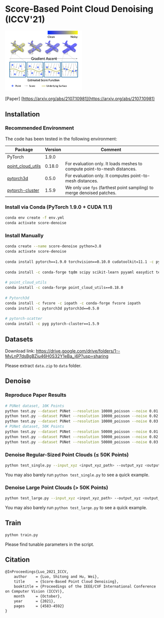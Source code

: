 # Score-Based Point Cloud Denoising (ICCV'21)
<img src="teaser.png" alt="teaser" width="50%" />

[Paper] [https://arxiv.org/abs/2107.10981](https://arxiv.org/abs/2107.10981)

## Installation

### Recommended Environment

The code has been tested in the following environment:

| Package                                                      | Version | Comment                                                      |
| ------------------------------------------------------------ | ------- | ------------------------------------------------------------ |
| PyTorch                                                      | 1.9.0   |                                                              |
| [point_cloud_utils](https://github.com/fwilliams/point-cloud-utils) | 0.18.0  | For evaluation only. It loads meshes to compute point-to-mesh distances. |
| [pytorch3d](https://github.com/facebookresearch/pytorch3d)   | 0.5.0   | For evaluation only. It computes point-to-mesh distances.    |
| [pytorch-cluster](https://github.com/rusty1s/pytorch_cluster) | 1.5.9   | We only use `fps` (farthest point sampling) to merge denoised patches. |

### Install via Conda (PyTorch 1.9.0 + CUDA 11.1)

```bash
conda env create -f env.yml
conda activate score-denoise
```

### Install Manually

```bash
conda create --name score-denoise python=3.8
conda activate score-denoise

conda install pytorch==1.9.0 torchvision==0.10.0 cudatoolkit=11.1 -c pytorch -c nvidia

conda install -c conda-forge tqdm scipy scikit-learn pyyaml easydict tensorboard pandas

# point_cloud_utils
conda install -c conda-forge point_cloud_utils==0.18.0

# Pytorch3d
conda install -c fvcore -c iopath -c conda-forge fvcore iopath
conda install -c pytorch3d pytorch3d==0.5.0

# pytorch-scatter
conda install -c pyg pytorch-cluster==1.5.9
```

## Datasets

Download link: https://drive.google.com/drive/folders/1--MvLnP7dsBgBZiu46H0S32Y1eBa_j6P?usp=sharing

Please extract `data.zip` to `data` folder.

## Denoise

### Reproduce Paper Results

```bash
# PUNet dataset, 10K Points
python test.py --dataset PUNet --resolution 10000_poisson --noise 0.01 --niters 1
python test.py --dataset PUNet --resolution 10000_poisson --noise 0.02 --niters 1
python test.py --dataset PUNet --resolution 10000_poisson --noise 0.03 --niters 2
# PUNet dataset, 50K Points
python test.py --dataset PUNet --resolution 50000_poisson --noise 0.01 --niters 1
python test.py --dataset PUNet --resolution 50000_poisson --noise 0.02 --niters 1
python test.py --dataset PUNet --resolution 50000_poisson --noise 0.03 --niters 2
```

### Denoise Regular-Sized Point Clouds (≤ 50K Points)

```bash
python test_single.py --input_xyz <input_xyz_path> --output_xyz <output_xyz_path>
```

You may also barely run `python test_single.py` to see a quick example.

### Denoise Large Point Clouds (> 50K Points)

```bash
python test_large.py --input_xyz <input_xyz_path> --output_xyz <output_xyz_path>
```

You may also barely run `python test_large.py` to see a quick example.

## Train

```bash
python train.py
```

Please find tunable parameters in the script.

## Citation

```
@InProceedings{Luo_2021_ICCV,
    author    = {Luo, Shitong and Hu, Wei},
    title     = {Score-Based Point Cloud Denoising},
    booktitle = {Proceedings of the IEEE/CVF International Conference on Computer Vision (ICCV)},
    month     = {October},
    year      = {2021},
    pages     = {4583-4592}
}
```





